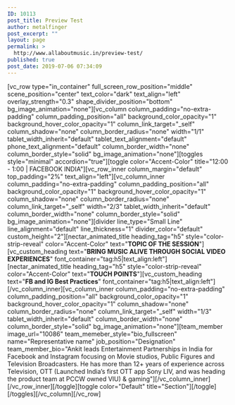 ```yaml
---
ID: 10113
post_title: Preview Test
author: metalfinger
post_excerpt: ""
layout: page
permalink: >
  http://www.allaboutmusic.in/preview-test/
published: true
post_date: 2019-07-06 07:34:09
---
```

<p>[vc_row type="in_container" full_screen_row_position="middle" scene_position="center" text_color="dark" text_align="left" overlay_strength="0.3" shape_divider_position="bottom" bg_image_animation="none"][vc_column column_padding="no-extra-padding" column_padding_position="all" background_color_opacity="1" background_hover_color_opacity="1" column_link_target="_self" column_shadow="none" column_border_radius="none" width="1/1" tablet_width_inherit="default" tablet_text_alignment="default" phone_text_alignment="default" column_border_width="none" column_border_style="solid" bg_image_animation="none"][toggles style="minimal" accordion="true"][toggle color="Accent-Color" title="12:00 - 1:00    |    FACEBOOK INDIA"][vc_row_inner column_margin="default" top_padding="2%" text_align="left"][vc_column_inner column_padding="no-extra-padding" column_padding_position="all" background_color_opacity="1" background_hover_color_opacity="1" column_shadow="none" column_border_radius="none" column_link_target="_self" width="2/3" tablet_width_inherit="default" column_border_width="none" column_border_style="solid" bg_image_animation="none"][divider line_type="Small Line" line_alignment="default" line_thickness="1" divider_color="default" custom_height="2"][nectar_animated_title heading_tag="h5" style="color-strip-reveal" color="Accent-Color" text="<b>TOPIC OF THE SESSION</b>"][vc_custom_heading text="<b>BRING MUSIC ALIVE THROUGH SOCIAL VIDEO EXPERIENCES</b>" font_container="tag:h5|text_align:left"][nectar_animated_title heading_tag="h5" style="color-strip-reveal" color="Accent-Color" text="<b>TOUCH POINTS</b>"][vc_custom_heading text="<b>FB and IG Best Practices</b>" font_container="tag:h5|text_align:left"][/vc_column_inner][vc_column_inner column_padding="no-extra-padding" column_padding_position="all" background_color_opacity="1" background_hover_color_opacity="1" column_shadow="none" column_border_radius="none" column_link_target="_self" width="1/3" tablet_width_inherit="default" column_border_width="none" column_border_style="solid" bg_image_animation="none"][team_member image_url="10086" team_memeber_style="bio_fullscreen" name="Representative name" job_position="Designation" team_member_bio="Ankit leads Entertainment Partnerships in India for Facebook and Instagram focusing on Movie studios, Public Figures and Television Broadcasters.  He has more than 12+ years of experience across Television, OTT (Launched India’s first OTT app Sony LIV, and was heading the product team at PCCW owned VIU) & gaming"][/vc_column_inner][/vc_row_inner][/toggle][toggle color="Default" title="Section"][/toggle][/toggles][/vc_column][/vc_row]</p>